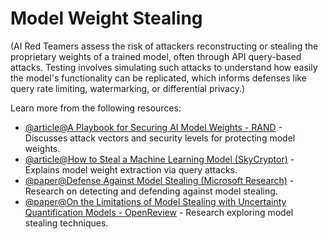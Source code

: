 # Model Weight Stealing

(AI Red Teamers assess the risk of attackers reconstructing or stealing the proprietary weights of a trained model, often through API query-based attacks. Testing involves simulating such attacks to understand how easily the model's functionality can be replicated, which informs defenses like query rate limiting, watermarking, or differential privacy.)

Learn more from the following resources:

- [@article@A Playbook for Securing AI Model Weights - RAND](https://www.rand.org/pubs/research_briefs/RBA2849-1.html) - Discusses attack vectors and security levels for protecting model weights.
- [@article@How to Steal a Machine Learning Model (SkyCryptor)](https://skycryptor.com/blog/how-to-steal-a-machine-learning-model) - Explains model weight extraction via query attacks.
- [@paper@Defense Against Model Stealing (Microsoft Research)](https://www.microsoft.com/en-us/research/publication/defense-against-model-stealing-attacks/) - Research on detecting and defending against model stealing.
- [@paper@On the Limitations of Model Stealing with Uncertainty Quantification Models - OpenReview](https://openreview.net/pdf?id=ONRFHoUzNk) - Research exploring model stealing techniques.
